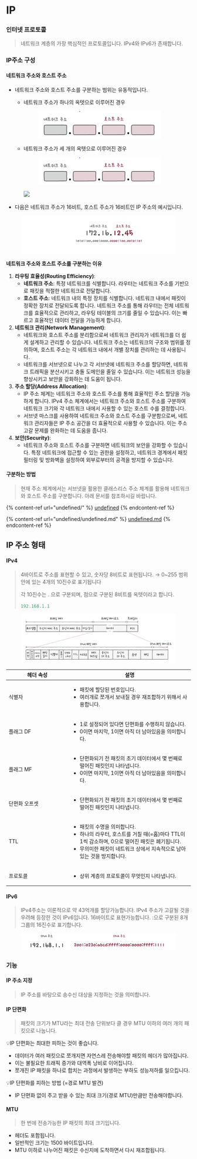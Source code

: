 # IP

### 인터넷 프로토콜

> 네트워크 계층의 가장 핵심적인 프로토콜입니다. IPv4와 IPv6가 존재합니다.

### IP주소 구성

#### 네트워크 주소와 호스트 주소

* 네트워크 주소와 호스트 주소를 구분하는 범위는 유동적입니다.
  *   네트워크 주소가 하나의 옥텟으로 이루어진 경우

      <figure><img src="../../../.gitbook/assets/네트워크.PNG" alt=""><figcaption></figcaption></figure>
  *   네트워크 주소가 세 개의 옥텟으로 이루어진 경우

      <figure><img src="../../../.gitbook/assets/image (1) (1) (1) (1) (1) (1) (1) (1) (1) (1).png" alt=""><figcaption></figcaption></figure>

      ![](https://prod-files-secure.s3.us-west-2.amazonaws.com/e7472e42-7118-406f-8758-f9c76b1cf86a/6529f8fe-d0fb-467f-8bcf-97dca6fee997/Untitled.png)
* 다음은 네트워크 주소가 16비트, 호스트 주소가 16비트인 IP 주소의 예시입니다.

<figure><img src="../../../.gitbook/assets/image (8).png" alt=""><figcaption></figcaption></figure>

**네트워크 주소와 호스트 주소를 구분하는 이유**&#x20;

1. **라우팅 효율성(Routing Efficiency)**:
   * **네트워크 주소**: 특정 네트워크를 식별합니다. 라우터는 네트워크 주소를 기반으로 패킷을 적절한 네트워크로 전달합니다.
   * **호스트 주소**: 네트워크 내의 특정 장치를 식별합니다. 네트워크 내에서 패킷이 정확한 장치로 전달되도록 합니다. 네트워크 주소를 통해 라우터는 전체 네트워크를 효율적으로 관리하고, 라우팅 테이블의 크기를 줄일 수 있습니다. 이는 빠르고 효율적인 데이터 전달을 가능하게 합니다.
2. **네트워크 관리(Network Management)**:
   * 네트워크와 호스트 주소를 분리함으로써 네트워크 관리자가 네트워크를 더 쉽게 설계하고 관리할 수 있습니다. 네트워크 주소는 네트워크의 구조와 범위를 정의하며, 호스트 주소는 각 네트워크 내에서 개별 장치를 관리하는 데 사용됩니다.
   * 네트워크를 서브넷으로 나누고 각 서브넷에 네트워크 주소를 할당하면, 네트워크 트래픽을 분산시키고 충돌 도메인을 줄일 수 있습니다. 이는 네트워크 성능을 향상시키고 보안을 강화하는 데 도움이 됩니다.
3. **주소 할당(Address Allocation)**:
   * IP 주소 체계는 네트워크 주소와 호스트 주소를 통해 효율적인 주소 할당을 가능하게 합니다. IPv4 주소 체계에서는 네트워크 주소와 호스트 주소를 구분하여 네트워크 크기와 각 네트워크 내에서 사용할 수 있는 호스트 수를 결정합니다.
   * 서브넷 마스크를 사용하여 네트워크 주소와 호스트 주소를 구분함으로써, 네트워크 관리자들은 IP 주소 공간을 더 효율적으로 사용할 수 있습니다. 이는 주소 고갈 문제를 완화하는 데 도움을 줍니다.
4. **보안(Security)**:
   * 네트워크 주소와 호스트 주소를 구분하면 네트워크의 보안을 강화할 수 있습니다. 특정 네트워크에 접근할 수 있는 권한을 설정하고, 네트워크 경계에서 패킷 필터링 및 방화벽을 설정하여 외부로부터의 공격을 방지할 수 있습니다.





#### 구분하는 방법&#x20;

> 현재 주소 체계에서는 서브넷을 활용한 클래스리스 주소 체계를 활용해 네트워크와 호스트 주소를 구분합니다. 아래 문서를 참조하시길 바랍니다.&#x20;

{% content-ref url="undefined/" %}
[undefined](undefined/)
{% endcontent-ref %}

{% content-ref url="undefined/undefined.md" %}
[undefined.md](undefined/undefined.md)
{% endcontent-ref %}

## IP 주소 형태

#### IPv4

> 4바이트로 주소를 표현할 수 있고, 숫자당 8비트로 표현됩니다. → 0\~255 범위 안에 있는 4개의 10진수로 표기됩니다
>
> 각 10진수는 . 으로 구분되며, 점으로 구분된 8비트를 옥텟이라고 합니다.
>
> ```java
> 192.168.1.1
> ```



<figure><img src="../../../.gitbook/assets/image (6).png" alt=""><figcaption></figcaption></figure>

<table><thead><tr><th width="156">헤더 속성</th><th>설명 </th></tr></thead><tbody><tr><td>식별자</td><td><ul><li>패킷에 할당된 번호입니다. </li><li>여러개로 쪼개서 보내질 경우 재조합하기 위해서 사용합니다.</li></ul></td></tr><tr><td>플래그 DF</td><td><ul><li>1로 설정되어 있다면 단편화를 수행하지 않습니다.</li><li>0이면 마지막, 1이면 아직 더 남아있음을 의미합니다.</li></ul></td></tr><tr><td>플래그 MF</td><td><ul><li>단편화되기 전 패킷의 초기 데이터에서 몇 번째로 떨어진 패킷인지 나타냅니다.</li><li>0이면 마지막, 1이면 아직 더 남아있음을 의미합니다.</li></ul></td></tr><tr><td>단편화 오프셋</td><td><ul><li>단편화되기 전 패킷의 초기 데이터에서 몇 번째로 떨어진 패킷인지 나타냅니다.</li></ul></td></tr><tr><td>TTL</td><td><ul><li>패킷의 수명을 의미합니다.</li><li>하나의 라우터, 호스트를 거칠 때(=홉)마다 TTL이 1씩 감소하며, 0으로 떨어진 패킷은 폐기됩니다.</li><li>무의미한 패킷이 네트워크 상에서 지속적으로 남아있는 것을 방지합니다.</li></ul></td></tr><tr><td>프로토콜</td><td><ul><li>상위 계층의 프로토콜이 무엇인지 나타냅니다.</li></ul></td></tr></tbody></table>



#### IPv6

> IPv4주소는 이론적으로 약 43억개를 할당가능합니다. IPv4 주소가 고갈될 것을 우려해 등장한 것이 IPv6입니다. 16바이트로 표현가능합니다. :으로 구분된 8개 그룹의 16진수로 표기합니다.

<figure><img src="../../../.gitbook/assets/image (7).png" alt=""><figcaption></figcaption></figure>

### 기능

#### IP 주소 지정

> IP 주소를 바탕으로 송수신 대상을 지정하는 것을 의미합니다.

#### IP 단편화

> 패킷의 크기가 MTU라는 최대 전송 단위보다 클 경우 MTU 이하의 여러 개의 패킷으로 나눕니다.

💡IP 단편화는 최대한 피하는 것이 좋습니다.

* 데이터가 여러 패킷으로 쪼개지면 자연스레 전송해야할 패킷의 헤더가 많아집니다.
* 이는 불필요한 트래픽 증가와 대역폭 낭비로 이어집니다.
* 쪼개진 IP 패킷을 하나로 합치는 과정에서 발생하는 부하도 성능저하를 일으킵니다.

💡IP 단편화를 피하는 방법 (=경로 MTU 발견)

* IP 단편화 없이 주고 받을 수 있는 최대 크기(경로 MTU)만큼만 전송해야합니다.

#### MTU

> 한 번에 전송가능한 IP 패킷의 최대 크기입니다.

* 헤더도 포함됩니다.
* 일반적인 크기는 1500 바이트입니다.
* MTU 이하로 나누어진 패킷은 수신지에 도착하면서 다시 재조합됩니다.
